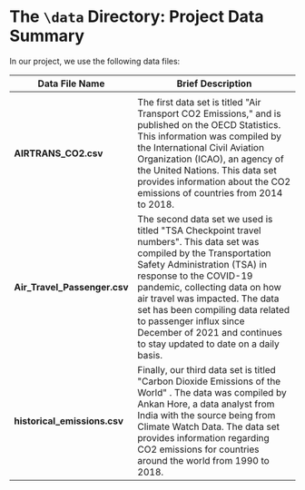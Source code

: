 # The `\data` Directory: Project Data Summary

In our project, we use the following data files:

| Data File Name               | Brief Description                                                                                                                                                                                                                                                                                                                                                                         |
|----------------------------------|--------------------------------------|
|                              |                                                                                                                                                                                                                                                                                                                                                                                           |
| **AIRTRANS_CO2.csv**         | The first data set is titled "Air Transport CO2 Emissions," and is published on the OECD Statistics. This information was compiled by the International Civil Aviation Organization (ICAO), an agency of the United Nations. This data set provides information about the CO2 emissions of countries from 2014 to 2018.                                                                   |
| **Air_Travel_Passenger.csv** | The second data set we used is titled "TSA Checkpoint travel numbers". This data set was compiled by the Transportation Safety Administration (TSA) in response to the COVID-19 pandemic, collecting data on how air travel was impacted. The data set has been compiling data related to passenger influx since December of 2021 and continues to stay updated to date on a daily basis. |
| **historical_emissions.csv** | Finally, our third data set is titled "Carbon Dioxide Emissions of the World" . The data was compiled by Ankan Hore, a data analyst from India with the source being from Climate Watch Data. The data set provides information regarding CO2 emissions for countries around the world from 1990 to 2018.                                                                                 |
